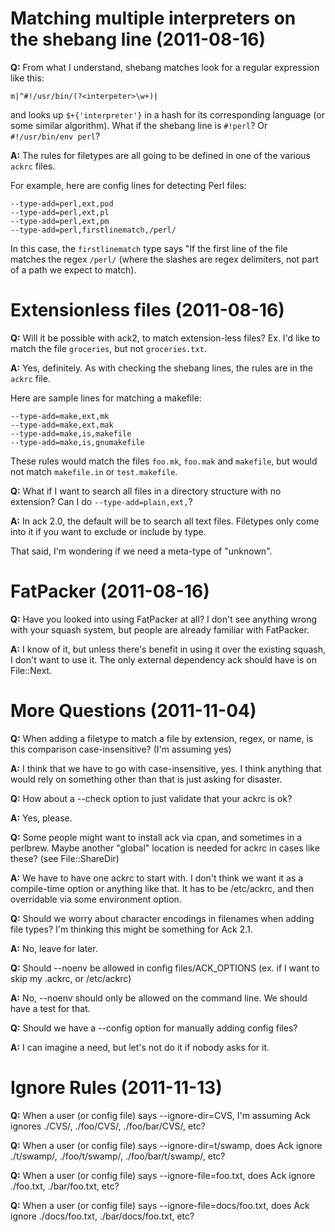 # Matching multiple interpreters on the shebang line (2011-08-16)

**Q:** From what I understand, shebang matches look for a regular expression
like this:

    m|^#!/usr/bin/(?<interpeter>\w+)|

and looks up `$+{'interpreter'}` in a hash for its corresponding
language (or some similar algorithm).  What if the shebang line is
`#!perl`? Or `#!/usr/bin/env perl`?

**A:** The rules for filetypes are all going to be defined in one of the various `ackrc` files.

For example, here are config lines for detecting Perl files:

    --type-add=perl,ext,pod
    --type-add=perl,ext,pl
    --type-add=perl,ext,pm
    --type-add=perl,firstlinematch,/perl/

In this case, the `firstlinematch` type says "If the first line of
the file matches the regex `/perl/` (where the slashes are regex
delimiters, not part of a path we expect to match).

# Extensionless files (2011-08-16)

**Q:** Will it be possible with ack2, to match extension-less files? Ex.
I'd like to match the file `groceries`, but not `groceries.txt`.

**A:** Yes, definitely.  As with checking the shebang lines, the rules are in the `ackrc` file.

Here are sample lines for matching a makefile:

    --type-add=make,ext,mk
    --type-add=make,ext,mak
    --type-add=make,is,makefile
    --type-add=make,is,gnumakefile

These rules would match the files `foo.mk`, `foo.mak` and `makefile`,
but would not match `makefile.in` or `test.makefile`.

**Q:** What if I want to search all files in a directory structure with no extension?  Can
I do `--type-add=plain,ext,`?

**A:** In ack 2.0, the default will be to search all text files.
Filetypes only come into it if you want to exclude or include by
type.

That said, I'm wondering if we need a meta-type of "unknown".

# FatPacker (2011-08-16)

**Q:** Have you looked into using FatPacker at all?  I don't see
anything wrong with your squash system, but people are already
familiar with FatPacker.

**A:** I know of it, but unless there's benefit in using it over
the existing squash, I don't want to use it.  The only external
dependency ack should have is on File::Next.

# More Questions (2011-11-04)

**Q:** When adding a filetype to match a file by extension, regex, or name,
is this comparison case-insensitive? (I'm assuming yes)

**A:** I think that we have to go with case-insensitive, yes.  I
think anything that would rely on something other than that is just
asking for disaster.

**Q:** How about a --check option to just validate that your ackrc is ok?

**A:** Yes, please.

**Q:** Some people might want to install ack via cpan, and sometimes in a perlbrew.  Maybe
another "global" location is needed for ackrc in cases like these? (see File::ShareDir)

**A:** We have to have one ackrc to start with.  I don't think we
want it as a compile-time option or anything like that.  It has to
be /etc/ackrc, and then overridable via some environment option.

**Q:** Should we worry about character encodings in filenames when adding file types? I'm thinking
this might be something for Ack 2.1.

**A:** No, leave for later.

**Q:** Should --noenv be allowed in config files/ACK\_OPTIONS (ex. if I want to skip my .ackrc, or /etc/ackrc)

**A:** No, --noenv should only be allowed on the command line.  We
should have a test for that.

**Q:** Should we have a --config option for manually adding config files?

**A:** I can imagine a need, but let's not do it if nobody asks for it.

# Ignore Rules (2011-11-13)

**Q:** When a user (or config file) says --ignore-dir=CVS, I'm assuming Ack ignores ./CVS/, ./foo/CVS/, ./foo/bar/CVS/, etc?

**Q:** When a user (or config file) says --ignore-dir=t/swamp, does Ack ignore ./t/swamp/, ./foo/t/swamp/, ./foo/bar/t/swamp/, etc?

**Q:** When a user (or config file) says --ignore-file=foo.txt, does Ack ignore ./foo.txt, ./bar/foo.txt, etc?

**Q:** When a user (or config file) says --ignore-file=docs/foo.txt, does Ack ignore ./docs/foo.txt, ./bar/docs/foo.txt, etc?
